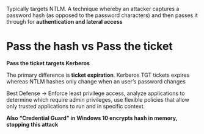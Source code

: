 Typically targets NTLM. A technique whereby an attacker captures a password hash (as opposed to the password characters) and then passes it through for **authentication and lateral access**

# Pass the hash vs Pass the ticket

**Pass the ticket targets Kerberos**

The primary difference is **ticket expiration**. Kerberos TGT tickets expires whereas NTLM hashes only change when an user’s password changes

Best Defense → Enforce least privilege access, analyze applications to determine which require admin privileges, use flexible policies that allow only trusted applications to run and in specific context.

**Also “Credential Guard” in Windows 10 encrypts hash in memory, stopping this attack**
